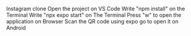 Instagram clone
Open the project on VS Code
Write "npm install" on the Terminal
Write "npx expo start" on The Terminal
Press "w" to open the application on Browser
Scan the QR code using expo go to open it on Android    
